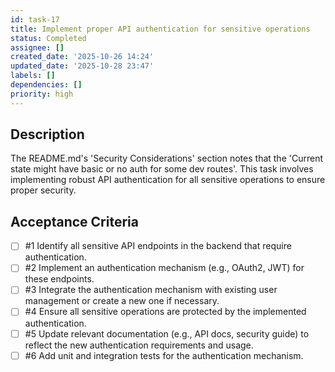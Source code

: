 ```yaml
---
id: task-17
title: Implement proper API authentication for sensitive operations
status: Completed
assignee: []
created_date: '2025-10-26 14:24'
updated_date: '2025-10-28 23:47'
labels: []
dependencies: []
priority: high
---
```


## Description

<!-- SECTION:DESCRIPTION:BEGIN -->
The README.md's 'Security Considerations' section notes that the 'Current state might have basic or no auth for some dev routes'. This task involves implementing robust API authentication for all sensitive operations to ensure proper security.
<!-- SECTION:DESCRIPTION:END -->

## Acceptance Criteria
<!-- AC:BEGIN -->
- [ ] #1 Identify all sensitive API endpoints in the backend that require authentication.
- [ ] #2 Implement an authentication mechanism (e.g., OAuth2, JWT) for these endpoints.
- [ ] #3 Integrate the authentication mechanism with existing user management or create a new one if necessary.
- [ ] #4 Ensure all sensitive operations are protected by the implemented authentication.
- [ ] #5 Update relevant documentation (e.g., API docs, security guide) to reflect the new authentication requirements and usage.
- [ ] #6 Add unit and integration tests for the authentication mechanism.
<!-- AC:END -->
